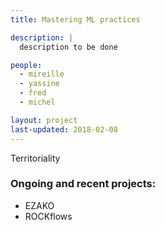 ```yaml
---
title: Mastering ML practices

description: |
  description to be done

people:
  - mireille
  - yassine
  - fred
  - michel

layout: project
last-updated: 2018-02-08
---
```


Territoriality

### Ongoing and recent projects:

  - EZAKO
  - ROCKflows
  

